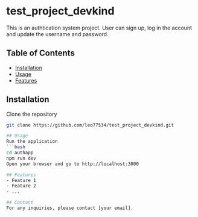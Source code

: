 # test_project_devkind
This is an authtication system project. User can sign up, log in the account and update the username and password.

## Table of Contents
- [Installation](#installation)
- [Usage](#usage)
- [Features](#features)

## Installation
Clone the repository
   ```bash
   git clone https://github.com/leo77534/test_project_devkind.git

## Usage
Run the application
   ```bash
   cd authapp
   npm run dev
   Open your browser and go to http://localhost:3000

## Features
- Feature 1
- Feature 2
- ...

## Contact
For any inquiries, please contact [your email].
